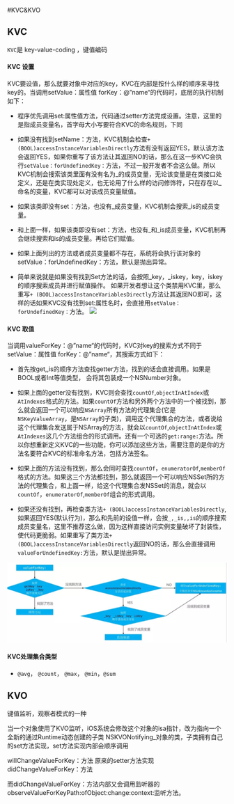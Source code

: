 #KVC&KVO

## KVC
`KVC`是 key-value-coding ，键值编码

#### KVC 设置

KVC要设值，那么就要对象中对应的key，KVC在内部是按什么样的顺序来寻找key的。当调用setValue：属性值 forKey：@”name“的代码时，底层的执行机制如下：


- 程序优先调用set:属性值方法，代码通过setter方法完成设置。注意，这里的是指成员变量名，首字母大小写要符合KVC的命名规则，下同


- 如果没有找到setName：方法，KVC机制会检查`+ (BOOL)accessInstanceVariablesDirectly`方法有没有返回YES，默认该方法会返回YES，如果你重写了该方法让其返回NO的话，那么在这一步KVC会执行`setValue：forUndefinedKey：`方法，不过一般开发者不会这么做。所以KVC机制会搜索该类里面有没有名为_的成员变量，无论该变量是在类接口处定义，还是在类实现处定义，也无论用了什么样的访问修饰符，只在存在以_命名的变量，KVC都可以对该成员变量赋值。


- 如果该类即没有set：方法，也没有_成员变量，KVC机制会搜索_is的成员变量。


- 和上面一样，如果该类即没有set：方法，也没有_和_is成员变量，KVC机制再会继续搜索和is的成员变量。再给它们赋值。


- 如果上面列出的方法或者成员变量都不存在，系统将会执行该对象的setValue：forUndefinedKey：方法，默认是抛出异常。


- 简单来说就是如果没有找到Set<Key>方法的话，会按照_key，_iskey，key，iskey的顺序搜索成员并进行赋值操作。
如果开发者想让这个类禁用KVC里，那么重写`+ (BOOL)accessInstanceVariablesDirectly`方法让其返回NO即可，这样的话如果KVC没有找到set:属性名时，会直接用`setValue：forUndefinedKey：`方法。
![](/assets/WechatIMG64975.png)

#### KVC 取值

当调用valueForKey：@”name“的代码时，KVC对key的搜索方式不同于setValue：属性值 forKey：@”name“，其搜索方式如下：
- 首先按get,,is的顺序方法查找getter方法，找到的话会直接调用。如果是BOOL或者Int等值类型， 会将其包装成一个NSNumber对象。


- 如果上面的getter没有找到，KVC则会查找`countOf`,`objectInAtIndex`或`AtIndexes`格式的方法。如果`countOf`方法和另外两个方法中的一个被找到，那么就会返回一个可以响应`NSArray`所有方法的代理集合(它是`NSKeyValueArray`，是`NSArray`的子类)，调用这个代理集合的方法，或者说给这个代理集合发送属于NSArray的方法，就会以`countOf`,`objectInAtIndex`或`AtIndexes`这几个方法组合的形式调用。还有一个可选的`get:range:`方法。所以你想重新定义KVC的一些功能，你可以添加这些方法，需要注意的是你的方法名要符合KVC的标准命名方法，包括方法签名。


- 如果上面的方法没有找到，那么会同时查找`countOf`，`enumeratorOf`,`memberOf`格式的方法。如果这三个方法都找到，那么就返回一个可以响应NSSet所的方法的代理集合，和上面一样，给这个代理集合发NSSet的消息，就会以`countOf`，`enumeratorOf`,`memberOf`组合的形式调用。


- 如果还没有找到，再检查类方法`+ (BOOL)accessInstanceVariablesDirectly`,如果返回YES(默认行为)，那么和先前的设值一样，会按`_,_is,,is`的顺序搜索成员变量名，这里不推荐这么做，因为这样直接访问实例变量破坏了封装性，使代码更脆弱。如果重写了类方法`+ (BOOL)accessInstanceVariablesDirectly`返回NO的话，那么会直接调用`valueForUndefinedKey:`方法，默认是抛出异常。

![](assets/WechatIMG64976.png)

#### KVC处理集合类型
- `@avg`， `@count`， `@max`， `@min`，`@sum`

## KVO
键值监听，观察者模式的一种

当一个对象使用了KVO监听，iOS系统会修改这个对象的isa指针，改为指向一个全新的通过Runtime动态创建的子类 NSKVONotifying_对象的类，子类拥有自己的set方法实现，set方法实现内部会顺序调用

willChangeValueForKey：方法
原来的setter方法实现
didChangeValueForKey：方法

而didChangeValueForKey：方法内部又会调用监听器的observeValueForKeyPath:ofObject:change:context:监听方法。